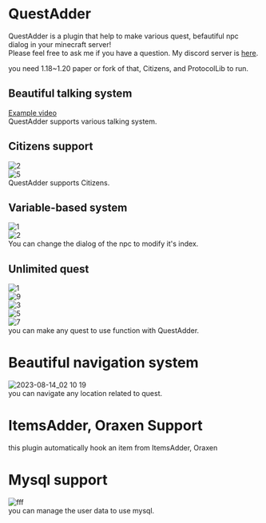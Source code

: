 # QuestAdder
QuestAdder is a plugin that help to make various quest, befautiful npc dialog in your minecraft server!  
Please feel free to ask me if you have a question. My discord server is [here](https://discord.gg/rePyFESDbk).   

you need 1.18~1.20 paper or fork of that, Citizens, and ProtocolLib to run.

## Beautiful talking system
[Example video](https://youtu.be/rZeRAL2zQFM?si=vL7yZyYCnsAS0NTM)  
QuestAdder supports various talking system.

## Citizens support
![2](https://github.com/toxicity188/QuestAdder/assets/114675706/b3fb94cd-c17d-4ef9-8dcd-50cdb8feb343)  
![5](https://github.com/toxicity188/QuestAdder/assets/114675706/74ead25e-eced-42aa-a2f6-865bd6f2e11d)  
QuestAdder supports Citizens.

## Variable-based system
![1](https://github.com/toxicity188/QuestAdder/assets/114675706/14d1adfd-121a-4e34-a690-926a7dfedaf8)  
![2](https://github.com/toxicity188/QuestAdder/assets/114675706/36ee6b14-3e65-494d-894d-a9c29482355e)  
You can change the dialog of the npc to modify it's index.

## Unlimited quest 
![1](https://github.com/toxicity188/QuestAdder/assets/114675706/6df6cf5f-d5f0-45ea-92c3-664995077a31)  
![9](https://github.com/toxicity188/QuestAdder/assets/114675706/90a0d0b9-3558-44d8-886f-e5046168ab04)  
![3](https://github.com/toxicity188/QuestAdder/assets/114675706/baba9bd7-8847-4c7d-8908-687872589c5f)  
![5](https://github.com/toxicity188/QuestAdder/assets/114675706/5da4f7e4-321e-411a-8acc-14d2e42357e5)  
![7](https://github.com/toxicity188/QuestAdder/assets/114675706/753a6c38-4877-4222-99b0-ba238f19c5c5)  
you can make any quest to use function with QuestAdder.

# Beautiful navigation system
![2023-08-14_02 10 19](https://github.com/toxicity188/QuestAdder/assets/114675706/56d81f66-5024-48d6-9c8a-53aaeb4ee94d)  
you can navigate any location related to quest.

# ItemsAdder, Oraxen Support
this plugin automatically hook an item from ItemsAdder, Oraxen

# Mysql support
![fff](https://github.com/toxicity188/QuestAdder/assets/114675706/5b5e8533-5b75-4812-af95-0b499617eff0)  
you can manage the user data to use mysql.
